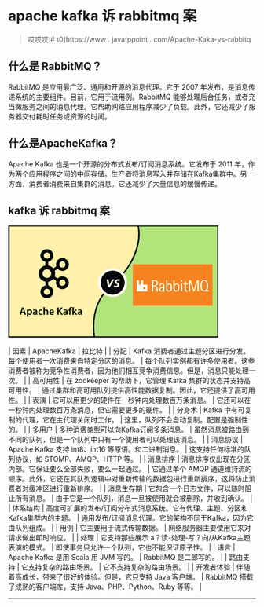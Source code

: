 # apache kafka 诉 rabbitmq 案

> 哎哎哎:# t0]https://www . javatppoint . com/Apache-Kaka-vs-rabbitq

## 什么是 RabbitMQ？

RabbitMQ 是应用最广泛、通用和开源的消息代理。它于 2007 年发布，是消息传递系统的主要组件。目前，它用于流用例。RabbitMQ 能够处理后台任务，或者充当微服务之间的消息代理。它帮助网络应用程序减少了负载。此外，它还减少了服务器交付耗时任务或资源的时间。

## 什么是ApacheKafka？

Apache Kafka 也是一个开源的分布式发布/订阅消息系统。它发布于 2011 年，作为两个应用程序之间的中间存储。生产者将消息写入并存储在Kafka集群中。另一方面，消费者消费来自集群的消息。它还减少了大量信息的缓慢传递。

## kafka 诉 rabbitmq 案

![Apache Kafka vs RabbitMQ](img/b12ac746bcaa0314c25fb6a9e5f31d90.png)

| 因素 | ApacheKafka | 拉比特 |
| 分配 | Kafka 消费者通过主题分区进行分发。每个使用者一次消费来自特定分区的消息。 | 每个队列实例都有许多使用者。这些消费者被称为竞争性消费者，因为他们相互竞争消费信息。但是，消息只能处理一次。 |
| 高可用性 | 在 zookeeper 的帮助下，它管理 Kafka 集群的状态并支持高可用性。 | 通过集群和高可用队列提供高性能数据复制。因此，它还提供了高可用性。 |
| 表演 | 它可以用更少的硬件在一秒钟内处理数百万条消息。 | 它还可以在一秒钟内处理数百万条消息，但它需要更多的硬件。 |
| 分身术 | Kafka 中有可复制的代理，它在主代理关闭时工作。 | 这里，队列不会自动复制。配置是强制性的。 |
| 多用户 | 多种消费类型可以向Kafka订阅多条消息。 | 虽然消息被路由到不同的队列，但是一个队列中只有一个使用者可以处理该消息。 |
| 消息协议 | Apache Kafka 支持 int8、int16 等原语。和二进制消息。 | 这支持任何标准的队列协议，如 STOMP、AMQP、HTTP 等。 |
| 消息排序 | 消息排序仅出现在分区内部。它保证要么全部失败，要么一起通过。 | 它通过单个 AMQP 通道维持流的顺序。此外，它还在其队列逻辑中对重新传输的数据包进行重新排序，这将防止消费者对缓冲区进行重新排序。 |
| 消息生存期 | 它包含一个日志文件，可以随时阻止所有消息。 | 由于它是一个队列，消息一旦被使用就会被删除，并收到确认。 |
| 体系结构 | 高度可扩展的发布/订阅分布式消息系统。它有代理、主题、分区和Kafka集群内的主题。 | 通用发布/订阅消息代理。它的架构不同于Kafka，因为它由队列组成。 |
| 用例 | 它主要用于流式传输数据。 | 网络服务器主要使用它来对请求做出即时响应。 |
| 处理 | 它支持那些展示 a？读-处理-写？向/从Kafka主题表演的模式。 | 即使事务只允许一个队列，它也不能保证原子性。 |
| 语言 | Apache Kafka 是用 Scala 用 JVM 写的。 | RabbitMQ 是二郎写的。 |
| 路由支持 | 它支持复杂的路由场景。 | 它不支持复杂的路由场景。 |
| 开发者体验 | 伴随着高成长，带来了很好的体验。但是，它只支持 Java 客户端。 | RabbitMQ 搭载了成熟的客户端库，支持 Java、PHP、Python、Ruby 等等。 |

* * *